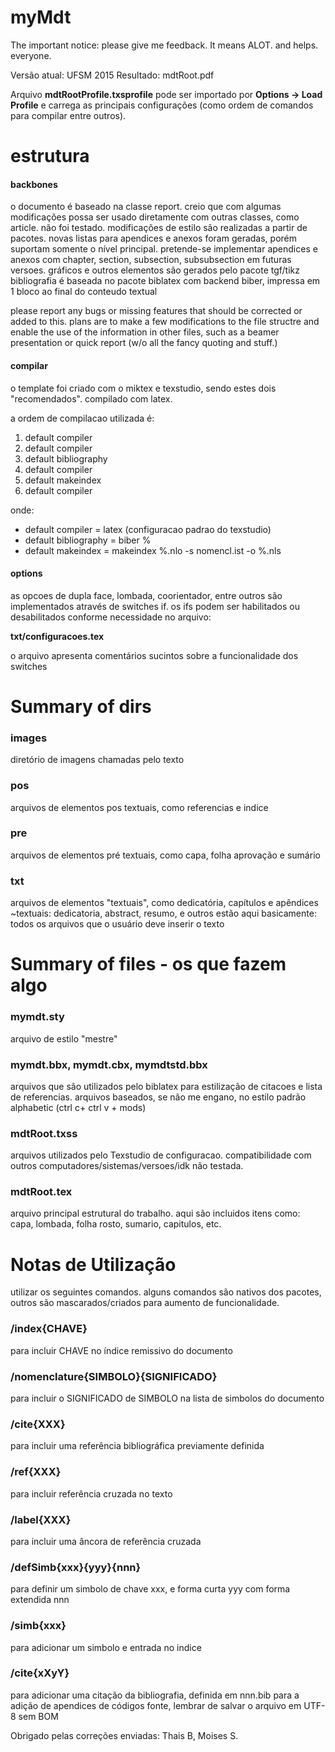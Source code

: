 # myMdt

The important notice: please give me feedback. It means ALOT. and helps. everyone.


Versão atual: UFSM 2015
Resultado: mdtRoot.pdf

Arquivo __mdtRootProfile.txsprofile__ pode ser importado por __Options -> Load Profile__ e carrega as principais configurações (como ordem de comandos para compilar entre outros).

# estrutura
#### backbones
o documento é baseado na classe report. creio que com algumas modificações possa ser usado diretamente com outras classes, como article. não foi testado. modificações de estilo são realizadas a partir de pacotes.
novas listas para apendices e anexos foram geradas, porém suportam somente o nível principal. pretende-se implementar apendices e anexos com chapter, section, subsection, subsubsection em futuras versoes.
gráficos e outros elementos são gerados pelo pacote tgf/tikz
bibliografia é baseada no pacote biblatex com backend biber, impressa em 1 bloco ao final do conteudo textual

please report any bugs or missing features that should be corrected or added to this.
plans are to make a few modifications to the file structre and enable the use of the information in other files, such as a beamer presentation or quick report (w/o all the fancy quoting and stuff.)

#### compilar
o template foi criado com o miktex e texstudio, sendo estes dois "recomendados". compilado com latex.

a ordem de compilacao utilizada é:

1. default compiler
2. default compiler
3. default bibliography
4. default compiler
5. default makeindex
6. default compiler

onde:
* default compiler = latex (configuracao padrao do texstudio)
* default bibliography = biber %
* default makeindex = makeindex %.nlo -s nomencl.ist -o %.nls

#### options
as opcoes de dupla face, lombada, coorientador, entre outros são implementados através de switches if.
os ifs podem ser habilitados ou desabilitados conforme necessidade no arquivo:

__txt/configuracoes.tex__

o arquivo apresenta comentários sucintos sobre a funcionalidade dos switches

# Summary of dirs
### images
diretório de imagens chamadas pelo texto

### pos
arquivos de elementos pos textuais, como referencias e indice

### pre
arquivos de elementos pré textuais, como capa, folha aprovação e sumário

### txt
arquivos de elementos "textuais", como dedicatória, capítulos e apêndices
~textuais: dedicatoria, abstract, resumo, e outros estão aqui
basicamente: todos os arquivos que o usuário deve inserir o texto

# Summary of files - os que fazem algo
### mymdt.sty
arquivo de estilo "mestre"

### mymdt.bbx, mymdt.cbx, mymdtstd.bbx
arquivos que são utilizados pelo biblatex para estilização de citacoes e lista de referencias. arquivos baseados, se não me engano, no estilo padrão alphabetic (ctrl c+ ctrl v + mods)

### mdtRoot.txss
arquivos utilizados pelo Texstudio de configuracao. compatibilidade com outros computadores/sistemas/versoes/idk não testada.

### mdtRoot.tex
arquivo principal estrutural do trabalho.
aqui são incluidos itens como: capa, lombada, folha rosto, sumario, capitulos, etc.

# Notas de Utilização

utilizar os seguintes comandos. alguns comandos são nativos dos pacotes, outros são mascarados/criados para aumento de funcionalidade.
### /index{CHAVE}
para incluir CHAVE no índice remissivo do documento

### /nomenclature{SIMBOLO}{SIGNIFICADO}
para incluir o SIGNIFICADO de SIMBOLO na lista de simbolos do documento

### /cite{XXX}
para incluir uma referência bibliográfica previamente definida

### /ref{XXX}
para incluir referência cruzada no texto

### /label{XXX}
para incluir uma âncora de referência cruzada

### /defSimb{xxx}{yyy}{nnn}
para definir um simbolo de chave xxx,
e forma curta yyy com forma extendida nnn

### /simb{xxx}
para adicionar um simbolo e entrada no indice

### /cite{xXyY}
para adicionar uma citação da bibliografia, definida em nnn.bib
para a adição de apendices de códigos fonte, lembrar de salvar o arquivo em UTF-8 sem BOM


Obrigado pelas correções enviadas:
Thais B, Moises S.